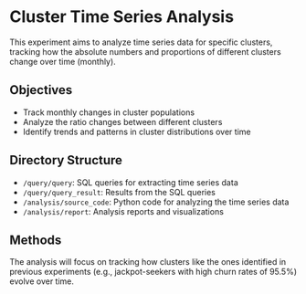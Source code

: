# Cluster Time Series Analysis

This experiment aims to analyze time series data for specific clusters, tracking how the absolute numbers and proportions of different clusters change over time (monthly).

## Objectives
- Track monthly changes in cluster populations
- Analyze the ratio changes between different clusters
- Identify trends and patterns in cluster distributions over time

## Directory Structure
- `/query/query`: SQL queries for extracting time series data
- `/query/query_result`: Results from the SQL queries
- `/analysis/source_code`: Python code for analyzing the time series data
- `/analysis/report`: Analysis reports and visualizations

## Methods
The analysis will focus on tracking how clusters like the ones identified in previous experiments (e.g., jackpot-seekers with high churn rates of 95.5%) evolve over time. 